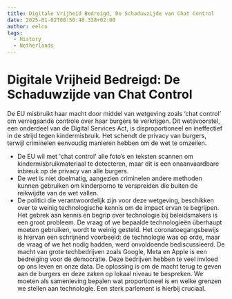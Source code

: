 ```yaml
---
title: Digitale Vrijheid Bedreigd, De Schaduwzijde van Chat Control
date: 2025-01-02T08:50:48.338+02:00
author: eelco
tags:
  - History
  - Netherlands
---
```


# Digitale Vrijheid Bedreigd: De Schaduwzijde van Chat Control
De EU misbruikt haar macht door middel van wetgeving zoals ‘chat control’ om verregaande controle over haar burgers te verkrijgen. Dit wetsvoorstel, een onderdeel van de Digital Services Act, is disproportioneel en ineffectief in de strijd tegen kindermisbruik. Het schendt de privacy van burgers, terwijl criminelen eenvoudig manieren hebben om de wet te omzeilen.
- De EU wil met 'chat control' alle foto’s en teksten scannen om kindermisbruikmateriaal te detecteren, maar dit is een onaanvaardbare inbreuk op de privacy van alle burgers.
- De wet is niet doelmatig, aangezien criminelen andere methoden kunnen gebruiken om kinderporno te verspreiden die buiten de reikwijdte van de wet vallen.
- De politici die verantwoordelijk zijn voor deze wetgeving, beschikken over te weinig technologische kennis om de impact ervan te begrijpen.
Het gebrek aan kennis en begrip over technologie bij beleidsmakers is een groot probleem. De vraag of we bepaalde technologieën überhaupt moeten gebruiken, wordt te weinig gesteld. Het coronatoegangsbewijs is hiervan een schrijnend voorbeeld: de technologie was op orde, maar de vraag of we het nodig hadden, werd onvoldoende bediscussieerd.
De macht van grote techbedrijven zoals Google, Meta en Apple is een bedreiging voor de democratie. Deze bedrijven hebben te veel invloed op ons leven en onze data. De oplossing is om de macht terug te geven aan de burgers en deze zaken op lokaal niveau te bespreken. We moeten als samenleving bepalen wat proportioneel is en welke grenzen we stellen aan technologie. Een sterk parlement is hierbij cruciaal.